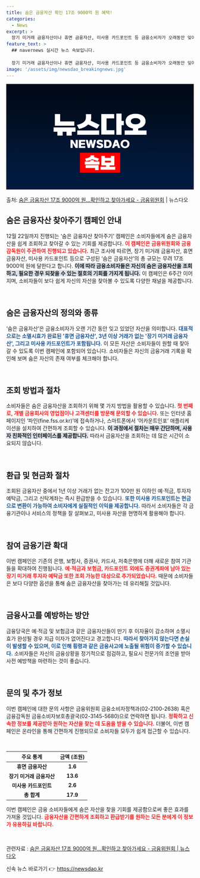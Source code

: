 ```yaml
---
title: 숨은 금융자산 확인 17조 9000억 원 혜택!
categories:
  - News
excerpt: >
  장기 미거래 금융자산이나 휴면 금융자산, 미사용 카드포인트 등 금융소비자가 오래동안 잊어버리고 찾아가지않은 …
feature_text: >
  ## navernews 실시간 뉴스 속보입니다.

  장기 미거래 금융자산이나 휴면 금융자산, 미사용 카드포인트 등 금융소비자가 오래동안 잊어버리고 찾아가지않은 …
image: '/assets/img/newsdao_breakingnews.jpg'
---
```


![뉴스다오 속보](/assets/img/newsdao_breakingnews.jpg)

<p>출처: <a href="https://newsdao.kr/2486" rel="dofollow">숨은 금융자산 17조 9000억 원…확인하고 찾아가세요 - 금융위원회</a> | 뉴스다오</p>

<h2 data-ke-size="size26">숨은 금융자산 찾아주기 캠페인 안내</h2>

<p data-ke-size="size16">12월 22일까지 진행되는 ‘숨은 금융자산 찾아주기’ 캠페인은 소비자들에게 숨은 금융자산을 쉽게 조회하고 찾아갈 수 있는 기회를 제공합니다. <b><span style="color: #ee2323;">이 캠페인은 금융위원회와 금융감독원이 주관하여 진행되고 있습니다.</span></b> 최근 조사에 따르면, 장기 미거래 금융자산, 휴면 금융자산, 미사용 카드포인트 등으로 구성된 ‘숨은 금융자산’의 총 규모는 무려 17조 9000억 원에 달한다고 합니다. <b><span style="background-color: #21538527;">이에 따라 금융소비자들은 자신의 숨은 금융자산을 조회하고, 필요한 경우 되찾을 수 있는 절호의 기회를 가지게 됩니다.</span></b> 이 캠페인은 6주간 이어지며, 소비자들이 보다 쉽게 자신의 자산을 찾아볼 수 있도록 다양한 채널을 제공합니다.</p>

<p data-ke-size="size16">&nbsp;</p>

<h2 data-ke-size="size26">숨은 금융자산의 정의와 종류</h2>

<p data-ke-size="size16">‘숨은 금융자산’은 금융소비자가 오랜 기간 동안 잊고 있었던 자산을 의미합니다. <b><span style="color: #1a5490;">대표적으로는 소멸시효가 완료된 '휴면 금융자산', 3년 이상 거래가 없는 '장기 미거래 금융자산', 그리고 미사용 카드포인트가 포함됩니다.</span></b> 이 모든 자산은 소비자들이 원할 때 찾아 갈 수 있도록 이번 캠페인에 포함되어 있습니다. 소비자들은 자신의 금융거래 기록을 확인해 보며 숨은 자산의 존재 여부를 체크해야 합니다.</p>

<p data-ke-size="size16">&nbsp;</p>

<h2 data-ke-size="size26">조회 방법과 절차</h2>

<p data-ke-size="size16">소비자들은 숨은 금융자산을 조회하기 위해 몇 가지 방법을 활용할 수 있습니다. <b><span style="color: #ee2323;">첫 번째로, 개별 금융회사의 영업점이나 고객센터를 방문해 문의할 수 있습니다.</span></b> 또는 인터넷 홈페이지인 ‘파인(fine.fss.or.kr)’에 접속하거나, 스마트폰에서 ‘어카운트인포’ 애플리케이션을 설치하여 간편하게 조회할 수 있습니다. <b><span style="background-color: #21538527;">이 과정에서 절차는 매우 간단하며, 사용자 친화적인 인터페이스를 제공합니다.</span></b> 따라서 금융자산을 조회하는 데 많은 시간이 소요되지 않습니다.</p>

<p data-ke-size="size16">&nbsp;</p>

<h2 data-ke-size="size26">환급 및 현금화 절차</h2>

<p data-ke-size="size16">조회된 금융자산 중에서 1년 이상 거래가 없는 잔고가 100만 원 이하인 예·적금, 투자자 예탁금, 그리고 신탁계좌는 즉시 환급받을 수 있습니다. <b><span style="color: #1a5490;">또한 미사용 카드포인트는 현금으로 변환이 가능하여 소비자에게 실질적인 이익을 제공합니다.</span></b> 따라서 소비자들은 각 금융기관이나 서비스의 정책을 잘 살펴보고, 미사용 자산을 현명하게 활용해야 합니다.</p>

<p data-ke-size="size16">&nbsp;</p>

<h2 data-ke-size="size26">참여 금융기관 확대</h2>

<p data-ke-size="size16">이번 캠페인은 기존의 은행, 보험사, 증권사, 카드사, 저축은행에 더해 새로운 참여 기관들을 확대하여 진행됩니다. <b><span style="color: #ee2323;">예·적금과 보험금, 카드포인트 외에도 증권계좌에 남아 있는 장기 미거래 투자자 예탁금 또한 조회 가능한 대상으로 추가되었습니다.</span></b> 때문에 소비자들은 보다 다양한 옵션을 통해 숨은 금융자산을 찾아가는 데 유리해질 것입니다.</p>

<p data-ke-size="size16">&nbsp;</p>

<h2 data-ke-size="size26">금융사고를 예방하는 방안</h2>

<p data-ke-size="size16">금융당국은 예·적금 및 보험금과 같은 금융자산들이 만기 후 이자율이 감소하며 소멸시효가 완성될 경우 지급 이자가 없어진다고 경고합니다. <b><span style="color: #1a5490;">따라서 찾아가지 않는다면 손실이 발생할 수 있으며, 이로 인해 횡령과 같은 금융사고에 노출될 위험이 증가할 수 있습니다.</span></b> 소비자들은 자신의 금융상황을 정기적으로 점검하고, 필요시 전문가의 조언을 받아 사전 예방책을 마련하는 것이 좋습니다.</p>

<p data-ke-size="size16">&nbsp;</p>

<h2 data-ke-size="size26">문의 및 추가 정보</h2>

<p data-ke-size="size16">이번 캠페인에 대한 문의 사항은 금융위원회 금융소비자정책과(02-2100-2638) 혹은 금융감독원 금융소비자보호총괄국(02-3145-5680)으로 연락하면 됩니다. <b><span style="color: #ee2323;">정확하고 신속한 정보를 제공받아 원하는 자산을 찾는 데 도움을 받을 수 있습니다.</span></b> 더불어, 이번 캠페인은 온라인을 통해 간편하게 진행되므로 소비자들 모두가 쉽게 접근할 수 있습니다.</p>

<p data-ke-size="size16">&nbsp;</p>

<table>
    <thead>
        <tr>
            <th style="text-align: center; height: 17px;"><b>주요 통계</b></th>
            <th style="text-align: center; height: 17px;"><b>금액 (조원)</b></th>
        </tr>
    </thead>
    <tbody>
        <tr>
            <td style="text-align: center; height: 17px;"><b>휴면 금융자산</b></td>
            <td style="text-align: center; height: 17px;"><b>1.6</b></td>
        </tr>
        <tr>
            <td style="text-align: center; height: 17px;"><b>장기 미거래 금융자산</b></td>
            <td style="text-align: center; height: 17px;"><b>13.6</b></td>
        </tr>
        <tr>
            <td style="text-align: center; height: 17px;"><b>미사용 카드포인트</b></td>
            <td style="text-align: center; height: 17px;"><b>2.6</b></td>
        </tr>
        <tr>
            <td style="text-align: center; height: 17px;"><b>총 합계</b></td>
            <td style="text-align: center; height: 17px;"><b>17.9</b></td>
        </tr>
    </tbody>
</table>

<p data-ke-size="size16">이번 캠페인은 금융 소비자들에게 숨은 자산을 찾을 기회를 제공함으로써 좋은 효과를 가져올 것입니다. <b><span style="color: #ee2323;">금융자산을 간편하게 조회하고 환급받기를 원하는 모든 분에게 이 정보가 유용하길 바랍니다.</span></b> </p>

<p data-ke-size="size16">&nbsp;</p>

<p data-ke-size="size16">관련자료 : <a href="https://newsdao.kr/2486">숨은 금융자산 17조 9000억 원…확인하고 찾아가세요 - 금융위원회 | 뉴스다오</a></p> 

신속 뉴스 바로가기 👉 <a href="https://newsdao.kr" rel="dofollow">https://newsdao.kr</a>


